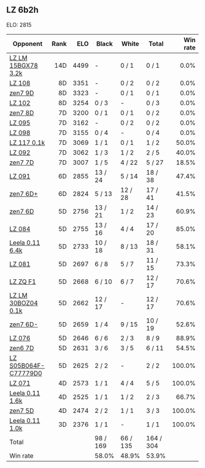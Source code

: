 ## LZ 6b2h ##

ELO: 2815

Opponent | Rank | ELO | Black | White | Total | Win rate
---------|-----:|----:|-------|-------|-------|-------:
[LZ LM 15BGX78 3.2k](LZ%20LM%2015BGX78%203.2k.md) | 14D | 4499 | - | 0 / 1 | 0 / 1 | 0.0%
[LZ 108](LZ%20108.md) | 8D | 3351 | - | 0 / 2 | 0 / 2 | 0.0%
[zen7 9D](zen7%209D.md) | 8D | 3323 | - | 0 / 1 | 0 / 1 | 0.0%
[LZ 102](LZ%20102.md) | 8D | 3254 | 0 / 3 | - | 0 / 3 | 0.0%
[zen7 8D](zen7%208D.md) | 7D | 3200 | 0 / 1 | 0 / 1 | 0 / 2 | 0.0%
[LZ 095](LZ%20095.md) | 7D | 3162 | - | 0 / 2 | 0 / 2 | 0.0%
[LZ 098](LZ%20098.md) | 7D | 3155 | 0 / 4 | - | 0 / 4 | 0.0%
[LZ 117 0.1k](LZ%20117%200.1k.md) | 7D | 3069 | 1 / 1 | 0 / 1 | 1 / 2 | 50.0%
[LZ 092](LZ%20092.md) | 7D | 3062 | 1 / 3 | 1 / 2 | 2 / 5 | 40.0%
[zen7 7D](zen7%207D.md) | 7D | 3007 | 1 / 5 | 4 / 22 | 5 / 27 | 18.5%
[LZ 091](LZ%20091.md) | 6D | 2855 | 13 / 24 | 5 / 14 | 18 / 38 | 47.4%
[zen7 6D+](zen7%206D+.md) | 6D | 2824 | 5 / 13 | 12 / 28 | 17 / 41 | 41.5%
[zen7 6D](zen7%206D.md) | 5D | 2756 | 13 / 21 | 1 / 2 | 14 / 23 | 60.9%
[LZ 084](LZ%20084.md) | 5D | 2755 | 13 / 16 | 4 / 4 | 17 / 20 | 85.0%
[Leela 0.11 6.4k](Leela%200.11%206.4k.md) | 5D | 2733 | 10 / 18 | 8 / 13 | 18 / 31 | 58.1%
[LZ 081](LZ%20081.md) | 5D | 2697 | 6 / 8 | 5 / 7 | 11 / 15 | 73.3%
[LZ ZQ F1](LZ%20ZQ%20F1.md) | 5D | 2668 | 6 / 10 | 6 / 7 | 12 / 17 | 70.6%
[LZ LM 30BOZ04 0.1k](LZ%20LM%2030BOZ04%200.1k.md) | 5D | 2662 | 12 / 17 | - | 12 / 17 | 70.6%
[zen7 6D-](zen7%206D-.md) | 5D | 2659 | 1 / 4 | 9 / 15 | 10 / 19 | 52.6%
[LZ 076](LZ%20076.md) | 5D | 2646 | 6 / 6 | 2 / 3 | 8 / 9 | 88.9%
[zen6 7D](zen6%207D.md) | 5D | 2631 | 3 / 6 | 3 / 5 | 6 / 11 | 54.5%
[LZ S05B064F-C77779D0](LZ%20S05B064F-C77779D0.md) | 5D | 2625 | 2 / 2 | - | 2 / 2 | 100.0%
[LZ 071](LZ%20071.md) | 4D | 2573 | 1 / 1 | 4 / 4 | 5 / 5 | 100.0%
[Leela 0.11 1.6k](Leela%200.11%201.6k.md) | 4D | 2525 | 1 / 1 | 1 / 2 | 2 / 3 | 66.7%
[zen7 5D](zen7%205D.md) | 4D | 2474 | 2 / 2 | 1 / 1 | 3 / 3 | 100.0%
[Leela 0.11 1.0k](Leela%200.11%201.0k.md) | 3D | 2376 | 1 / 1 | - | 1 / 1 | 100.0%
Total | | | 98 / 169 | 66 / 135 | 164 / 304 | 
Win rate| | | 58.0% | 48.9% | 53.9% | 
